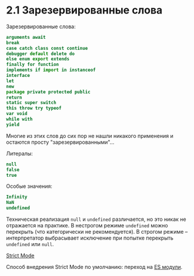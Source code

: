 # 2.1 Зарезервированные слова

Зарезервированные слова:

```js
arguments await
break
case catch class const continue
debugger default delete do
else enum export extends
finally for function
implements if import in instanceof
interface
let
new
package private protected public
return
static super switch
this throw try typeof
var void
while with
yield
```

Многие из этих слов до сих пор не нашли никакого применения и остаются
просту "зарезервированными"...

Литералы:

```js
null
false
true
```

Особые значения:

```js
Infinity
NaN
undefined
```

Техническая реализация `null` и `undefined` различается, но это никак не отражается на практике.
В нестрогом режиме `undefined` можно перекрыть (что категорически не рекомендуется).
В строгом режиме – интерпретатор выбрасывает исключение при попытке перекрыть `undefined` или `null`.

[Strict Mode](https://developer.mozilla.org/ru/docs/Web/JavaScript/Reference/Strict_mode)

Способ внедрения Strict Mode по умолчанию: переход на [ES модули](http://stackoverflow.com/questions/31685262/not-recommended-to-write-out-use-strict-with-es6).
